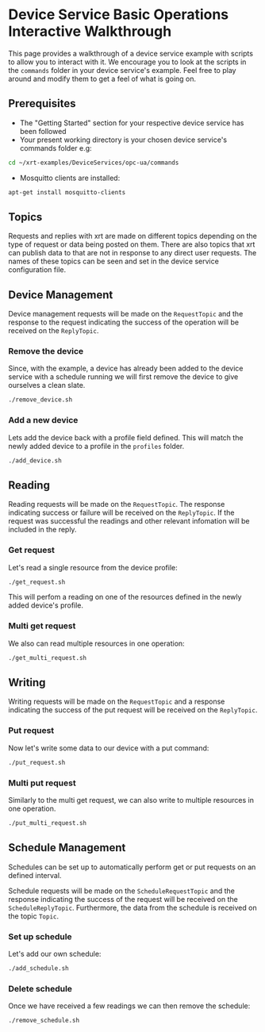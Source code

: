 # Device Service Basic Operations Interactive Walkthrough

This page provides a walkthrough of a device service example with scripts to allow you to interact with it. 
We encourage you to look at the scripts in the `commands` folder in your device service's example. Feel free to play around and modify them to get a feel of what is going on.

## Prerequisites

* The "Getting Started" section for your respective device service has been followed 
* Your present working directory is your chosen device service's commands folder e.g:

```bash
cd ~/xrt-examples/DeviceServices/opc-ua/commands
```

* Mosquitto clients are installed:

```bash
apt-get install mosquitto-clients
```

## Topics

Requests and replies with xrt are made on different topics depending on the type of request or data being posted on them. There are also topics that xrt can publish data to that are not in response to any direct user requests. The names of these topics can be seen and set in the device service configuration file. 

## Device Management

Device management requests will be made on the `RequestTopic` and the response to the request indicating the success of the operation will be received on the `ReplyTopic`. 

### Remove the device
Since, with the example, a device has already been added to the device service with a schedule running we will first remove the device to give ourselves a clean slate.

```bash
./remove_device.sh
```

### Add a new device
Lets add the device back with a profile field defined. This will match the newly added device to a profile in the `profiles` folder.

```bash
./add_device.sh
```

## Reading 

Reading requests will be made on the `RequestTopic`. The response indicating success or failure will be received on the `ReplyTopic`. If the request was successful the readings and other relevant infomation will be included in the reply.

### Get request
Let's read a single resource from the device profile:

```bash
./get_request.sh
```
This will perfom a reading on one of the resources defined in the newly added device's profile. 

### Multi get request
We also can read multiple resources in one operation:

```bash
./get_multi_request.sh
```

## Writing

Writing requests will be made on the `RequestTopic` and a response indicating the success of the put request will be received on the `ReplyTopic`.

### Put request
Now let's write some data to our device with a put command:

```bash
./put_request.sh
```

### Multi put request
Similarly to the multi get request, we can also write to multiple resources in one operation.

```bash
./put_multi_request.sh
```

## Schedule Management

Schedules can be set up to automatically perform get or put requests on an defined interval.

Schedule requests will be made on the `ScheduleRequestTopic` and the response indicating the success of the request will be received on the `ScheduleReplyTopic`. Furthermore, the data from the schedule is received on the topic `Topic`. 

### Set up schedule
Let's add our own schedule:
```bash
./add_schedule.sh
```

### Delete schedule
Once we have received a few readings we can then remove the schedule:
```bash
./remove_schedule.sh
```

